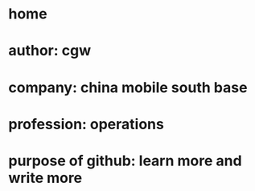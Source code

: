 # home
# author: cgw
# company: china mobile south base
# profession: operations
# purpose of github: learn more and write more
